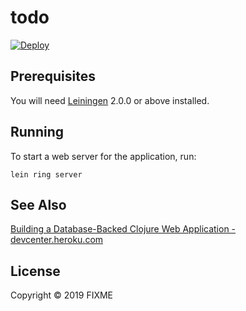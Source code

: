 # todo

<a href="https://heroku.com/deploy?template=https://github.com/micheam/todo-web-app-clj-sample">
  <img src="https://www.herokucdn.com/deploy/button.svg" alt="Deploy">
</a>

## Prerequisites

You will need [Leiningen][] 2.0.0 or above installed.

[leiningen]: https://github.com/technomancy/leiningen

## Running

To start a web server for the application, run:

    lein ring server

## See Also
[Building a Database-Backed Clojure Web Application - devcenter.heroku.com](https://devcenter.heroku.com/articles/clojure-web-application)

## License

Copyright © 2019 FIXME
